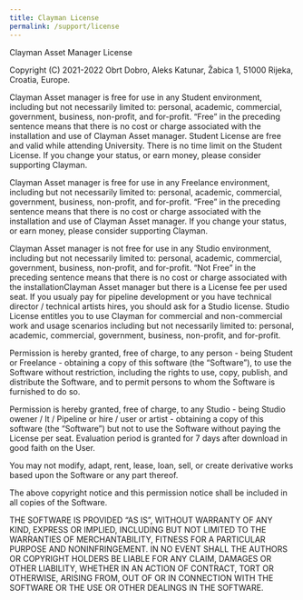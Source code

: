 ```yaml
---
title: Clayman License
permalink: /support/license
---
```



Clayman Asset Manager License

Copyright (C) 2021-2022 Obrt Dobro, Aleks Katunar, Žabica 1, 51000 Rijeka, Croatia, Europe.


Clayman Asset manager is free for use in any Student environment, including but not necessarily limited to: personal, academic, commercial, government, business, non-profit, and for-profit. “Free” in the preceding sentence means that there is no cost or charge associated with the installation and use of Clayman Asset manager. Student License are free and valid while attending University. There is no time limit on the Student License.
If you change your status, or earn money, please consider supporting Clayman.


Clayman Asset manager is free for use in any Freelance environment, including but not necessarily limited to: personal, academic, commercial, government, business, non-profit, and for-profit. “Free” in the preceding sentence means that there is no cost or charge associated with the installation and use of Clayman Asset manager.
If you change your status, or earn money, please consider supporting Clayman.

Clayman Asset manager is not free for use in any Studio environment, including but not necessarily limited to: personal, academic, commercial, government, business, non-profit, and for-profit. “Not Free” in the preceding sentence means that there is no cost or charge associated with the installationClayman Asset manager but there is a License fee per used seat.
If you usualy pay for pipeline development or you have technical director / technical artists hires, you should ask for a Studio license. Studio License entitles you to use Clayman for commercial and non-commercial work and usage scenarios including but not necessarily limited to: personal, academic, commercial, government, business, non-profit, and for-profit.


Permission is hereby granted, free of charge, to any person - being Student or Freelance - obtaining a copy of this software (the “Software”), to use the Software without restriction, including the rights to use, copy, publish, and distribute the Software, and to permit persons to whom the Software is furnished to do so.

Permission is hereby granted, free of charge, to any Studio - being Studio owener / It / Pipeline or hire / user or artist - obtaining a copy of this software (the “Software”) but not to use the Software without paying the License per seat. Evaluation period is granted for 7 days after download in good faith on the User.


You may not modify, adapt, rent, lease, loan, sell, or create derivative works based upon the Software or any part thereof.

The above copyright notice and this permission notice shall be included in all copies of the Software.

THE SOFTWARE IS PROVIDED “AS IS”, WITHOUT WARRANTY OF ANY KIND, EXPRESS OR IMPLIED, INCLUDING BUT NOT LIMITED TO THE WARRANTIES OF MERCHANTABILITY, FITNESS FOR A PARTICULAR PURPOSE AND NONINFRINGEMENT. IN NO EVENT SHALL THE AUTHORS OR COPYRIGHT HOLDERS BE LIABLE FOR ANY CLAIM, DAMAGES OR OTHER LIABILITY, WHETHER IN AN ACTION OF CONTRACT, TORT OR OTHERWISE, ARISING FROM, OUT OF OR IN CONNECTION WITH THE SOFTWARE OR THE USE OR OTHER DEALINGS IN THE SOFTWARE.
